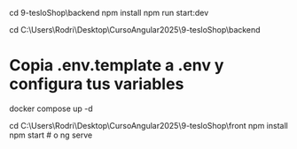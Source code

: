   cd 9-tesloShop\backend
npm install
npm run start:dev

cd C:\Users\Rodri\Desktop\CursoAngular2025\9-tesloShop\backend
# Copia .env.template a .env y configura tus variables
docker compose up -d


cd C:\Users\Rodri\Desktop\CursoAngular2025\9-tesloShop\front
npm install
npm start   # o ng serve